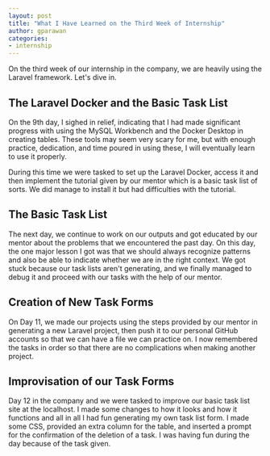 ```yaml
---
layout: post
title: "What I Have Learned on the Third Week of Internship"
author: gparawan
categories:
- internship
---
```


On the third week of our internship in the company, we are heavily using the Laravel framework. Let's dive in.

## The Laravel Docker and the Basic Task List

On the 9th day, I sighed in relief, indicating that I had made significant progress with using the MySQL Workbench and the Docker Desktop in creating tables. These tools may seem very scary for me, but with enough practice, dedication, and time poured in using these, I will eventually learn to use it properly.

During this time we were tasked to set up the Laravel Docker, access it and then implement the tutorial given by our mentor which is a basic task list of sorts. We did manage to install it but had difficulties with the tutorial.

## The Basic Task List

The next day, we continue to work on our outputs and got educated by our mentor about the problems that we encountered the past day. On this day, the one major lesson I got was that we should always recognize patterns and also be able to indicate whether we are in the right context. We got stuck because our task lists aren't generating, and we finally managed to debug it and proceed with our tasks with the help of our mentor.

## Creation of New Task Forms

On Day 11, we made our projects using the steps provided by our mentor in generating a new Laravel project, then push it to our personal GitHub accounts so that we can have a file we can practice on. I now remembered the tasks in order so that there are no complications when making another project.

## Improvisation of our Task Forms

Day 12 in the company and we were tasked to improve our basic task list site at the localhost. I made some changes to how it looks and how it functions and all in all I had fun generating my own task list form. I made some CSS, provided an extra column for the table, and inserted a prompt for the confirmation of the deletion of a task. I was having fun during the day because of the task given.

